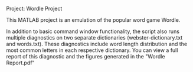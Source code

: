 Project: Wordle Project

This MATLAB project is an emulation of the popular word game Wordle.

In addition to basic command window functionality, the script also runs multiple diagnostics on two separate dictionaries (webster-dictionary.txt and words.txt). These diagnostics include word length distribution and the most common letters in each respective dictionary. You can view a full report of this diagnostic and the figures generated in the "Wordle Report.pdf"

